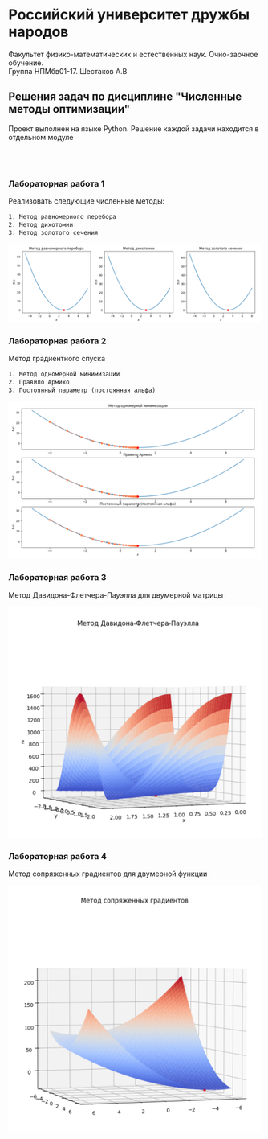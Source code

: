 # Российский университет дружбы народов
Факультет физико-математических и естественных наук. Очно-заочное обучение.  
Группа НПМбв01-17. Шестаков А.В

## Решения задач по дисциплине "Численные методы оптимизации"
Проект выполнен на языке Python. Решение каждой задачи находится в отдельном модуле <br/><br/><br/><br/>

### Лабораторная работа 1
Реализовать следующие численные методы:

    1. Метод равномерного перебора
    2. Метод дихотомии
    3. Метод золотого сечения

![alt text](https://github.com/avspit/cmo/blob/master/img/lab01.png?raw=true)

### Лабораторная работа 2
Метод градиентного спуска

    1. Метод одномерной минимизации
    2. Правило Армихо
    3. Постоянный параметр (постоянная альфа)

![alt text](https://github.com/avspit/cmo/blob/master/img/lab02.png?raw=true)

### Лабораторная работа 3
Метод Давидона-Флетчера-Пауэлла для двумерной матрицы

![alt text](https://github.com/avspit/cmo/blob/master/img/lab03.png?raw=true)

### Лабораторная работа 4
Метод сопряженных градиентов для двумерной функции

![alt text](https://github.com/avspit/cmo/blob/master/img/lab04.png?raw=true)